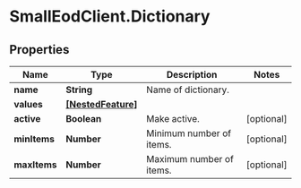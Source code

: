 # SmallEodClient.Dictionary

## Properties

Name | Type | Description | Notes
------------ | ------------- | ------------- | -------------
**name** | **String** | Name of dictionary. | 
**values** | [**[NestedFeature]**](NestedFeature.md) |  | 
**active** | **Boolean** | Make active. | [optional] 
**minItems** | **Number** | Minimum number of items. | [optional] 
**maxItems** | **Number** | Maximum number of items. | [optional] 


